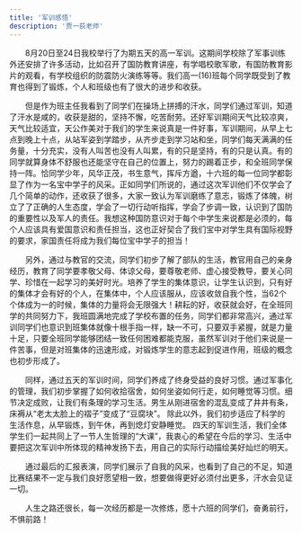 ```yaml
---
title: '军训感悟'
description: '贾一荻老师'
---
```


　　8月20日至24日我校举行了为期五天的高一军训。这期间学校除了军事训练外还安排了许多活动，比如召开了国防教育讲座，有学唱校歌军歌，有国防教育影片的观看，有学校组织的防震防火演练等等。我们高一(16)班每个同学既受到了教育也得到了锻炼，个人和班级也有了很大的进步和收获。

　　但是作为班主任我看到了同学们在操场上拼搏的汗水，同学们通过军训，知道了汗水是咸的，收获是甜的，坚持不懈，吃苦耐劳。还好军训期间天气比较凉爽，天气比较适宜，天公作美对于我们的学生来说真是一件好事，军训期间，从早上七点到晚上十点，从站军姿到学踏步，从齐步走到学习站和坐，同学们每天满满的任务量，十分充实，没有人叫苦也没有人叫累，有的只是坚持，有的只是认真。有的同学就算身体不舒服也还能坚守在自己的位置上，努力的踢着正步，和全班同学保持一阵。恰同学少年，风华正茂，书生意气，挥斥方遒，十六班的每一位同学都彰显了作为一名宝中学子的风采。正如同学们所说的，通过这次军训他们不仅学会了几个简单的动作，还收获了很多，大家一致认为军训磨练了意志，锻炼了体魄，树立了了正确的人生态度，学会了一切行动听指挥，学会了步调一致，认识到了国防的重要性以及军人的责任。我想这种国防意识对于每个中学生来说都是必须的，每个人应该具有爱国意识和责任担当，这也正好契合了我们宝中对学生具有国际视野的要求，家国责任将成为我们每位宝中学子的担当！

　　另外，通过与教官的交流，同学们初步了解了部队的生活，教官用自己的亲身经历，教育了同学要孝敬父母、体谅父母，要尊敬老师、虚心接受教导，要关心同学、珍惜在一起学习的美好时光。培养了学生的集体意识，让学生认识到，只有好的集体才会有好的个人，在集体中，个人应该服从，应该收敛自我个性，当62个个体成为一的时候，集体的力量将会无限强大！耕耘的好，收获就会好，在全班同学的共同努力下，我班圆满地完成了学校布置的任务，同学们都非常高兴，通过军训同学们也意识到班集体就像十根手指一样，缺一不可，只要双手紧握，就是力量十足，只要全班同学能够团结一致任何困难都能克服，虽然军训对于他们来说是一件苦事，但是对班集体的迅速形成，对锻炼学生的意志起到促进作用，班级的概念也初步形成了。

　　同样，通过五天的军训时间，同学们养成了终身受益的良好习惯。通过军事化的管理，我们初步掌握了如何收拾宿舍，如何坐姿如何行走，如何睡觉等习惯。细节决定成败，让我们有条理的学习生活。男生从刚进宿舍的混乱变成了井井有条，床褥从“老太太脸上的褶子”变成了“豆腐块”。 除此以外，我们初步适应了科学的生活作息，从早锻炼，到午休，再到熄灯安静睡觉。 四天的军训生活，我们全体学生们一起共同上了一节人生哲理的“大课”，我衷心的希望在今后的学习、生活中要把这次军训中所体现的精神发扬下去，用自己的实际行动描绘美好灿烂的明天。

　　通过最后的汇报表演，同学们展示了自我的风采，也看到了自己的不足，知道比赛结果不一定与我们良好愿望相一致，想要做得更好必须付出更多，汗水会见证一切。

　　人生之路还很长，每一次经历都是一次修炼，愿十六班的同学们，奋勇前行，不惧前路！
  
